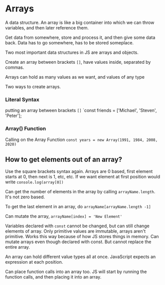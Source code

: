 # Arrays

A data structure. An array is like a big container into which we can throw variables, and then later reference them.

Get data from somewhere, store and process it, and then give some data back. Data has to go somewhere, has to be stored someplace.

Two most important data structures in JS are arrays and objects.

Create an array between brackets `[]`, have values inside, separated by commas.

Arrays can hold as many values as we want, and values of any type

Two ways to create arrays.

### Literal Syntax

putting an array between brackets `[]`
`const friends = ['Michael', 'Steven', 'Peter'];

### Array() Function

Calling on the Array Function
`const years = new Array(1991, 1984, 2008, 2020)`

## How to get elements out of an array?

Use the square brackets syntax again. Arrays are 0 based, first element starts at 0, then next is 1, etc, etc. If we want element at first position would write `console.log(array[0])`

Can get the number of elements in the array by calling `arrayName.length`. It's not zero based.

To get the last element in an array, do `arrayName[arrayName.length -1]`

Can mutate the array, `arrayName[index] = 'New Element'`

Variables declared with `const` cannot be changed, but can still change elements of array. Only primitive values are immutable, arrays aren't primitive. Works this way because of how JS stores things in memory. Can mutate arrays even though declared with const. But cannot replace the entire array.

An array can hold different value types all at once. JavaScript expects an expression at each position.

Can place function calls into an array too. JS will start by running the function calls, and then placing it into an array.
